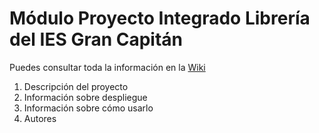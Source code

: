 # Módulo Proyecto Integrado Librería del IES Gran Capitán

Puedes consultar toda la información en la [Wiki](https://github.com/iesgrancapitan-proyectos/202324daw-junio-libreria-andrea-andres/wiki)

1. Descripción del proyecto
2. Información sobre despliegue
3. Información sobre cómo usarlo
4. Autores
